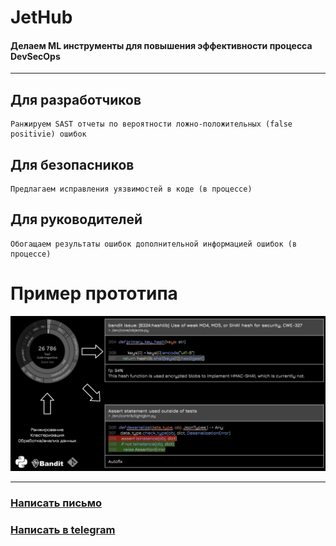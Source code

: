 # JetHub

#### Делаем ML инструменты для повышения эффективности процесса DevSecOps

----

## Для разработчиков
    Ранжируем SAST отчеты по вероятности ложно-положительных (false positivie) ошибок

## Для безопасников
    Предлагаем исправления уязвимостей в коде (в процессе)

## Для руководителей
    Обогащаем результаты ошибок дополнительной информацией ошибок (в процессе)

# Пример прототипа

![](./static/example_mvp.png)

----

### [Написать письмо](mailto:babenkormn@gmail.com)
### [Написать в telegram](https://t.me/bblazee)